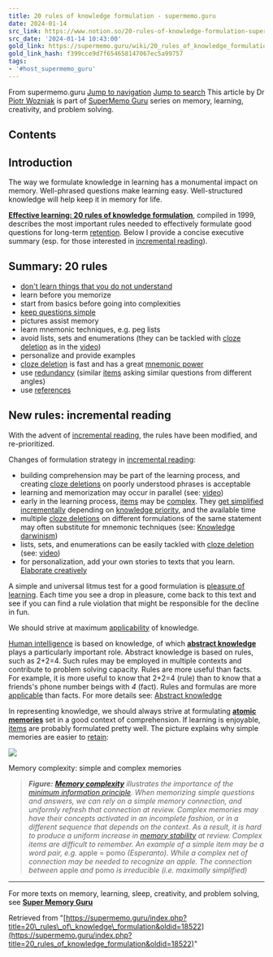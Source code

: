 ```yaml
---
title: 20 rules of knowledge formulation - supermemo.guru
date: 2024-01-14
src_link: https://www.notion.so/20-rules-of-knowledge-formulation-supermemo-guru-e108b72b2b7b430dab13a971cc286b30
src_date: '2024-01-14 10:43:00'
gold_link: https://supermemo.guru/wiki/20_rules_of_knowledge_formulation
gold_link_hash: f399cce9d7f654658147067ec5a99757
tags:
- '#host_supermemo_guru'
---
```



From supermemo.guru
[Jump to navigation](#mw-head)
[Jump to search](#searchInput)
This article by Dr [Piotr Wozniak](/wiki/Piotr_Wozniak "Piotr Wozniak") is part of [SuperMemo Guru](/wiki/SuperMemo_Guru "SuperMemo Guru") series on memory, learning, creativity, and problem solving.



Contents
--------


Introduction
------------


The way we formulate knowledge in learning has a monumental impact on memory. Well-phrased questions make learning easy. Well-structured knowledge will help keep it in memory for life.


**[Effective learning: 20 rules of knowledge formulation](http://super-memory.com/articles/20rules.htm)**, compiled in 1999, describes the most important rules needed to effectively formulate good questions for long-term [retention](/wiki/Retention "Retention"). Below I provide a concise executive summary (esp. for those interested in [incremental reading](/wiki/Incremental_reading "Incremental reading")).



Summary: 20 rules
-----------------


* [don't learn things that you do not understand](/wiki/Do_not_memorize_before_you_understand "Do not memorize before you understand")
* learn before you memorize
* start from basics before going into complexities
* [keep questions simple](/wiki/Simple_questions_in_spaced_repetition "Simple questions in spaced repetition")
* pictures assist memory
* learn mnemonic techniques, e.g. peg lists
* avoid lists, sets and enumerations (they can be tackled with [cloze deletion](/wiki/Cloze_deletion "Cloze deletion") as in the [video](https://www.youtube.com/watch?v=5ktH-TceHx8))
* personalize and provide examples
* [cloze deletion](/wiki/Cloze_deletion "Cloze deletion") is fast and has a great [mnemonic power](/wiki/Mnemonic_anchor "Mnemonic anchor")
* use [redundancy](/wiki/Redundancy "Redundancy") (similar [items](/wiki/Item "Item") asking similar questions from different angles)
* use [references](http://help.supermemo.org/wiki/References)


New rules: incremental reading
------------------------------


With the advent of [incremental reading](/wiki/Incremental_reading "Incremental reading"), the rules have been modified, and re-prioritized.


Changes of formulation strategy in [incremental reading](/wiki/Incremental_reading "Incremental reading"):



* building comprehension may be part of the learning process, and creating [cloze deletions](/wiki/Cloze_deletion "Cloze deletion") on poorly understood phrases is acceptable
* learning and memorization may occur in parallel (see: [video](https://youtu.be/XRuLV2_A3Ts))
* early in the learning process, [items](/wiki/Item "Item") may be [complex](/wiki/Complexity "Complexity"). They [get simplified incrementally](/wiki/Simple_questions_in_spaced_repetition "Simple questions in spaced repetition") depending on [knowledge priority](/wiki/Priority_queue "Priority queue"), and the available time
* multiple [cloze deletions](/wiki/Cloze_deletion "Cloze deletion") on different formulations of the same statement may often substitute for mnemonic techniques (see: [Knowledge darwinism](/wiki/Knowledge_darwinism "Knowledge darwinism"))
* lists, sets, and enumerations can be easily tackled with [cloze deletion](/wiki/Cloze_deletion "Cloze deletion") (see: [video](https://youtu.be/AmpdWZEAX3Q))
* for personalization, add your own stories to texts that you learn. [Elaborate creatively](/wiki/Incremental_writing "Incremental writing")


A simple and universal litmus test for a good formulation is [pleasure of learning](/wiki/Pleasure_of_learning "Pleasure of learning"). Each time you see a drop in pleasure, come back to this text and see if you can find a rule violation that might be responsible for the decline in fun.



We should strive at maximum [applicability](/wiki/Applicability "Applicability") of knowledge.


[Human intelligence](/wiki/Simple_formula_for_high_intelligence "Simple formula for high intelligence") is based on knowledge, of which **[abstract knowledge](/wiki/Abstract_knowledge "Abstract knowledge")** plays a particularly important role. Abstract knowledge is based on rules, such as 2+2=4. Such rules may be employed in multiple contexts and contribute to problem solving capacity. Rules are more useful than facts. For example, it is more useful to know that 2+2=4 (rule) than to know that a friends's phone number beings with *4* (fact). Rules and formulas are more [applicable](/wiki/Applicability "Applicability") than facts. For more details see: [Abstract knowledge](/wiki/Abstract_knowledge "Abstract knowledge")



In representing knowledge, we should always strive at formulating **[atomic memories](/wiki/Complexity "Complexity")** set in a good context of comprehension. If learning is enjoyable, [items](/wiki/Item "Item") are probably formulated pretty well. The picture explains why simple memories are easier to [retain](/wiki/Retention "Retention"):



[![](/images/thumb/f/f5/Memory_complexity.png/600px-Memory_complexity.png)](/wiki/File:Memory_complexity.png)

Memory complexity: simple and complex memories



> ***Figure:** **[Memory complexity](/wiki/Memory_complexity "Memory complexity")** illustrates the importance of the [minimum information principle](/wiki/Minimum_information_principle "Minimum information principle"). When memorizing simple questions and answers, we can rely on a simple memory connection, and uniformly refresh that connection at review. Complex memories may have their concepts activated in an incomplete fashion, or in a different sequence that depends on the context. As a result, it is hard to produce a uniform increase in [memory stability](/wiki/Memory_stability "Memory stability") at review. Complex items are difficult to remember. An example of a simple item may be a word pair, e.g.* apple = pomo *(Esperanto). While a complex net of connection may be needed to recognize an apple. The connection between* apple *and* pomo *is irreducible (i.e. maximally simplified)*


  






---


For more texts on memory, learning, sleep, creativity, and problem solving, see **[Super Memory Guru](/wiki/SuperMemo_Guru "SuperMemo Guru")**

Retrieved from "[https://supermemo.guru/index.php?title=20\_rules\_of\_knowledge\_formulation&oldid=18522](https://supermemo.guru/index.php?title=20_rules_of_knowledge_formulation&oldid=18522)"